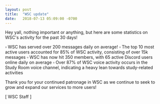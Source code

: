 ```yaml
---
layout: post
title:  "WSC update"
date:   2018-07-13 05:09:00 -0700
---
```

Hey yall, nothing important or anything, but here are some statistics on WSC's activity for the past 30 days!


▫️ WSC has served over 200 messages daily on average!
▫️ The top 10 most active users accounted for 85% of WSC activity, consisting of over 15k messages
▫️ WSC has now hit 350 members, with 65 active Discord users online daily on average
▫️ Over 87% of WSC voice activity occurs in the Study Room voice channel, indicating a heavy lean towards study-related activities


Thank you for your continued patronage in WSC as we continue to seek to grow and expand our services to more users!

[ WSC Staff ]